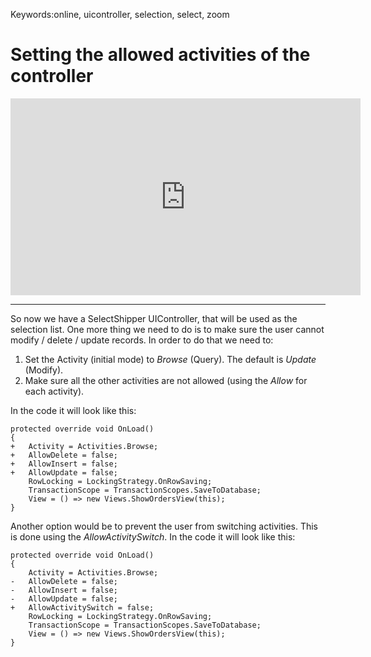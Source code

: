 ﻿Keywords:online, uicontroller, selection, select, zoom

# Setting the allowed activities of the controller

<iframe width="560" height="315" src="https://www.youtube.com/embed/Dt5P7dBmtSk?list=PL1DEQjXG2xnKzD8ASzFC1KFYHRQKVk2nC" frameborder="0" allowfullscreen></iframe>

---

So now we have a SelectShipper UIController, that will be used as the selection list.
One more thing we need to do is to make sure the user cannot modify / delete / update records.
In order to do that we need to:
1. Set the Activity (initial mode) to *Browse* (Query). The default is *Update* (Modify).
2. Make sure all the other activities are not allowed (using the *Allow* for each activity).

In the code it will look like this:
```csdiff
protected override void OnLoad()
{
+   Activity = Activities.Browse;
+   AllowDelete = false;
+   AllowInsert = false;
+   AllowUpdate = false;
    RowLocking = LockingStrategy.OnRowSaving;
    TransactionScope = TransactionScopes.SaveToDatabase;
    View = () => new Views.ShowOrdersView(this);
}
```

Another option would be to prevent the user from switching activities. This is done using the *AllowActivitySwitch*.
In the code it will look like this:
```csdiff
protected override void OnLoad()
{
    Activity = Activities.Browse;
-   AllowDelete = false;
-   AllowInsert = false;
-   AllowUpdate = false;
+   AllowActivitySwitch = false;
    RowLocking = LockingStrategy.OnRowSaving;
    TransactionScope = TransactionScopes.SaveToDatabase;
    View = () => new Views.ShowOrdersView(this);
}
```
